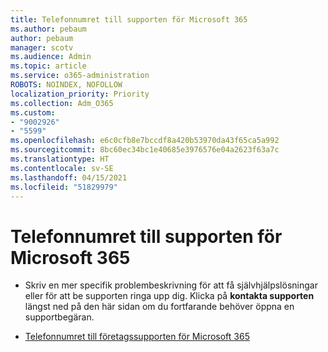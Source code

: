 ```yaml
---
title: Telefonnumret till supporten för Microsoft 365
ms.author: pebaum
author: pebaum
manager: scotv
ms.audience: Admin
ms.topic: article
ms.service: o365-administration
ROBOTS: NOINDEX, NOFOLLOW
localization_priority: Priority
ms.collection: Adm_O365
ms.custom:
- "9002926"
- "5599"
ms.openlocfilehash: e6c0cfb8e7bccdf8a420b53970da43f65ca5a992
ms.sourcegitcommit: 8bc60ec34bc1e40685e3976576e04a2623f63a7c
ms.translationtype: HT
ms.contentlocale: sv-SE
ms.lasthandoff: 04/15/2021
ms.locfileid: "51829979"
---
```

# <a name="microsoft-365-support-phone-number"></a>Telefonnumret till supporten för Microsoft 365

- Skriv en mer specifik problembeskrivning för att få självhjälpslösningar eller för att be supporten ringa upp dig.  Klicka på **kontakta supporten** längst ned på den här sidan om du fortfarande behöver öppna en supportbegäran.

- [Telefonnumret till företagssupporten för Microsoft 365](https://docs.microsoft.com/microsoft-365/admin/contact-support-for-business-products?view=o365-worldwide&tabs=phone)

